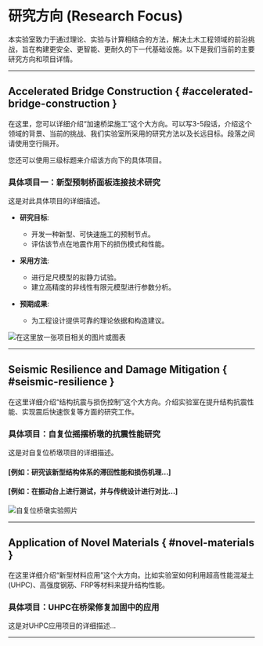 # 研究方向 (Research Focus)

本实验室致力于通过理论、实验与计算相结合的方法，解决土木工程领域的前沿挑战，旨在构建更安全、更智能、更耐久的下一代基础设施。以下是我们当前的主要研究方向和项目详情。

---
## Accelerated Bridge Construction { #accelerated-bridge-construction }

在这里，您可以详细介绍“加速桥梁施工”这个大方向。可以写3-5段话，介绍这个领域的背景、当前的挑战、我们实验室所采用的研究方法以及长远目标。段落之间请使用空行隔开。

您还可以使用三级标题来介绍该方向下的具体项目。

### 具体项目一：新型预制桥面板连接技术研究
这是对此具体项目的详细描述。

* **研究目标**:
    * 开发一种新型、可快速施工的预制节点。
    * 评估该节点在地震作用下的损伤模式和性能。

* **采用方法**:
    * 进行足尺模型的拟静力试验。
    * 建立高精度的非线性有限元模型进行参数分析。

* **预期成果**:
    * 为工程设计提供可靠的理论依据和构造建议。

![在这里放一张项目相关的图片或图表]()

---
## Seismic Resilience and Damage Mitigation { #seismic-resilience }

在这里详细介绍“结构抗震与损伤控制”这个大方向。介绍实验室在提升结构抗震性能、实现震后快速恢复等方面的研究工作。

### 具体项目：自复位摇摆桥墩的抗震性能研究
这是对自复位桥墩项目的详细描述。
#### [例如：研究该新型结构体系的滞回性能和损伤机理...]
#### [例如：在振动台上进行测试，并与传统设计进行对比...]

![自复位桥墩实验照片]()

---
## Application of Novel Materials { #novel-materials }

在这里详细介绍“新型材料应用”这个大方向。比如实验室如何利用超高性能混凝土(UHPC)、高强度钢筋、FRP等材料来提升结构性能。

### 具体项目：UHPC在桥梁修复加固中的应用
这是对UHPC应用项目的详细描述...

---